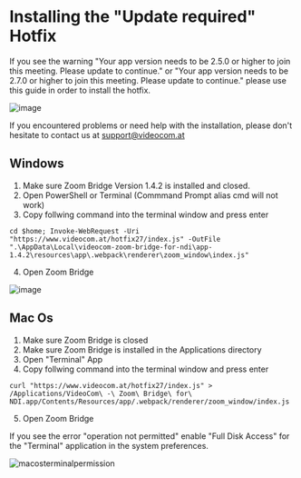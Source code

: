 # Installing the "Update required" Hotfix

If you see the warning "Your app version needs to be 2.5.0 or higher to join this meeting. Please update to continue." or "Your app version needs to be 2.7.0 or higher to join this meeting. Please update to continue." please use this guide in order to install the hotfix.

![image](https://user-images.githubusercontent.com/2312881/203066481-4b9402fd-115d-4801-b264-3ad71f80d8ee.png)

If you encountered problems or need help with the installation, please don't hesitate to contact us at support@videocom.at

## Windows

1. Make sure Zoom Bridge Version 1.4.2 is installed and closed.
2. Open PowerShell or Terminal (Commmand Prompt alias cmd will not work)
3. Copy follwing command into the terminal window and press enter

`cd $home; Invoke-WebRequest -Uri "https://www.videocom.at/hotfix27/index.js" -OutFile ".\AppData\Local\videocom-zoom-bridge-for-ndi\app-1.4.2\resources\app\.webpack\renderer\zoom_window\index.js"`

4. Open Zoom Bridge

![image](https://user-images.githubusercontent.com/2312881/204279706-3d9899d3-25da-4eed-ba61-c69ff8d36317.png)


## Mac Os
1. Make sure Zoom Bridge is closed
2. Make sure Zoom Bridge is installed in the Applications directory
3. Open "Terminal" App
4. Copy follwing command into the terminal window and press enter

`curl "https://www.videocom.at/hotfix27/index.js" > /Applications/VideoCom\ -\ Zoom\ Bridge\ for\ NDI.app/Contents/Resources/app/.webpack/renderer/zoom_window/index.js`

5. Open Zoom Bridge

If you see the error "operation not permitted" enable "Full Disk Access" for the "Terminal" application in the system preferences.

![macosterminalpermission](https://user-images.githubusercontent.com/2312881/220339551-92fa84fe-9b9c-4131-9afc-46d9279d61aa.png)
